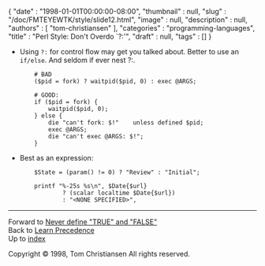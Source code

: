 {
   "date" : "1998-01-01T00:00:00-08:00",
   "thumbnail" : null,
   "slug" : "/doc/FMTEYEWTK/style/slide12.html",
   "image" : null,
   "description" : null,
   "authors" : [
      "tom-christiansen"
   ],
   "categories" : "programming-languages",
   "title" : "Perl Style: Don't Overdo `?:'",
   "draft" : null,
   "tags" : []
}


-   Using `?:` for control flow may get you talked about. Better to use an `if/else`. And seldom if ever nest ?:.

            # BAD
            ($pid = fork) ? waitpid($pid, 0) : exec @ARGS;

            # GOOD:
            if ($pid = fork) {
                waitpid($pid, 0);
            } else {
                die "can't fork: $!"    unless defined $pid;
                exec @ARGS;
                die "can't exec @ARGS: $!";
            }

-   Best as an expression:

            $State = (param() != 0) ? "Review" : "Initial";

            printf "%-25s %s\n", $Date{$url}
                    ? (scalar localtime $Date{$url})
                    : "<NONE SPECIFIED>",

------------------------------------------------------------------------

Forward to [Never define "TRUE" and "FALSE"](/doc/FMTEYEWTK/style/slide13.html)
\
Back to [Learn Precedence](/doc/FMTEYEWTK/style/slide11.html)
\
Up to [index](/doc/FMTEYEWTK/style/slide-index.html)

Copyright © 1998, Tom Christiansen
All rights reserved.
